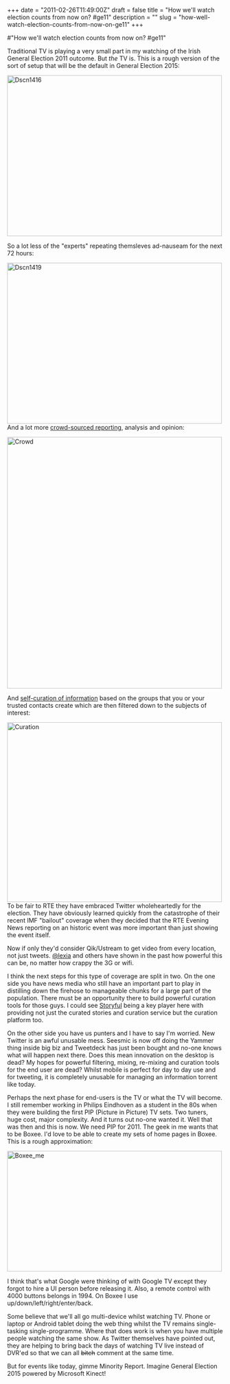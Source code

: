 +++
date = "2011-02-26T11:49:00Z"
draft = false
title = "How we'll watch election counts from now on? #ge11"
description = ""
slug = "how-well-watch-election-counts-from-now-on-ge11"
+++

#"How we'll watch election counts from now on? #ge11"


 <p>Traditional TV is playing a very small part in my watching of the Irish General Election 2011 outcome. But <em>the</em> TV is. This is a rough version of the sort of setup that will be the default in General Election 2015:</p>
<p><div class='p_embed p_image_embed'>
<a href="http://getfile8.posterous.com/getfile/files.posterous.com/temp-2011-02-26/rHFDGmFsthqDaqGIpaxGCpeecpvbEsDDsxqaFmDekhlomelCtsGIBbrEzfAs/DSCN1416.JPG.scaled1000.jpg"><img alt="Dscn1416" height="375" src="http://getfile7.posterous.com/getfile/files.posterous.com/temp-2011-02-26/rHFDGmFsthqDaqGIpaxGCpeecpvbEsDDsxqaFmDekhlomelCtsGIBbrEzfAs/DSCN1416.JPG.scaled500.jpg" width="500" /></a>
</div>
</p>
<p>So a lot less of the "experts" repeating themsleves ad-nauseam for the next 72 hours:</p>
<p><div class='p_embed p_image_embed'>
<a href="http://getfile4.posterous.com/getfile/files.posterous.com/temp-2011-02-26/ukistlqDvwuocqpyiAzwtkqhjmDBEBqxmfIeiinzvrbemwxoqvdzxzJGlayo/DSCN1419.JPG.scaled1000.jpg"><img alt="Dscn1419" height="375" src="http://getfile9.posterous.com/getfile/files.posterous.com/temp-2011-02-26/ukistlqDvwuocqpyiAzwtkqhjmDBEBqxmfIeiinzvrbemwxoqvdzxzJGlayo/DSCN1419.JPG.scaled500.jpg" width="500" /></a>
</div>
And a lot more <a href="http://twitter.com/#!/powerian/election-count-ge2011-11">crowd-sourced reporting</a>, analysis and opinion:</p>
<p><div class='p_embed p_image_embed'>
<a href="http://getfile4.posterous.com/getfile/files.posterous.com/temp-2011-02-26/riAjEhHCyyobrugkpfrawFInedwaHrmyDsrhCrhojlszomtaHDvIJsJahoEu/crowd.jpg.scaled1000.jpg"><img alt="Crowd" height="586" src="http://getfile9.posterous.com/getfile/files.posterous.com/temp-2011-02-26/riAjEhHCyyobrugkpfrawFInedwaHrmyDsrhCrhojlszomtaHDvIJsJahoEu/crowd.jpg.scaled500.jpg" width="500" /></a>
</div>
</p>
<p>And <a href="http://curationby.me">self-curation of information</a> based on the groups that you or your trusted contacts create which are then filtered down to the subjects of interest:</p>
<p><div class='p_embed p_image_embed'>
<a href="http://getfile7.posterous.com/getfile/files.posterous.com/temp-2011-02-26/vFgpuHndlJoitwkEEupDHjjxDkDhhdjEADgAEGpmbDxGcjghbJefmnmthGub/curation.jpg.scaled1000.jpg"><img alt="Curation" height="419" src="http://getfile6.posterous.com/getfile/files.posterous.com/temp-2011-02-26/vFgpuHndlJoitwkEEupDHjjxDkDhhdjEADgAEGpmbDxGcjghbJefmnmthGub/curation.jpg.scaled500.jpg" width="500" /></a>
</div>
To be fair to RTE they have embraced Twitter wholeheartedly for the election. They have obviously learned quickly from the catastrophe of their recent IMF "bailout" coverage when they decided that the RTE Evening News reporting on an historic event was more important than just showing the event itself.</p>
<p>Now if only they'd consider Qik/Ustream to get video from every location, not just tweets. <a href="http://twitter.com/lexia">@lexia</a> and others have shown in the past how powerful this can be, no matter how crappy the 3G or wifi.</p>
<p>I think the next steps for this type of coverage are split in two. On the one side you have news media who still have an important part to play in distilling down the firehose to manageable chunks for a large part of the population. There must be an opportunity there to build powerful curation tools for those guys. I could see <a href="http://www.storyful.com/">Storyful</a> being a key player here with providing not just the curated stories and curation service but the curation platform too.</p>
<p>On the other side you have us punters and I have to say I'm worried. New Twitter is an awful unusable mess. Seesmic is now off doing the Yammer thing inside big biz and Tweetdeck has just been bought and no-one knows what will happen next there. Does this mean innovation on the desktop is dead? My hopes for powerful filtering, mixing, re-mixing and curation tools for the end user are dead? Whilst mobile is perfect for day to day use and for tweeting, it is completely unusable for managing an information torrent like today.</p>
<p>Perhaps the next phase for end-users is the TV or what the TV will become. I still remember working in Philips Eindhoven as a student in the 80s when they were building the first PIP (Picture in Picture) TV sets. Two tuners, huge cost, major complexity. And it turns out no-one wanted it. Well that was then and this is now. We need PIP for 2011. The geek in me wants that to be Boxee. I'd love to be able to create my sets of home pages in Boxee. This is a rough approximation:</p>
<p><div class='p_embed p_image_embed'>
<a href="http://getfile5.posterous.com/getfile/files.posterous.com/temp-2011-02-26/piBvHjterrCIjAvFqsoghmoumgwrolmeunduoeatfczHrJqkcpeawdfgwxou/boxee_me.jpg.scaled1000.jpg"><img alt="Boxee_me" height="281" src="http://getfile1.posterous.com/getfile/files.posterous.com/temp-2011-02-26/piBvHjterrCIjAvFqsoghmoumgwrolmeunduoeatfczHrJqkcpeawdfgwxou/boxee_me.jpg.scaled500.jpg" width="500" /></a>
</div>
</p>
<p>I think that's what Google were thinking of with Google TV except they forgot to hire a UI person before releasing it. Also, a remote control with 4000 buttons belongs in 1994. On Boxee I use up/down/left/right/enter/back.&nbsp;</p>
<p>Some believe that we'll all go multi-device whilst watching TV. Phone or laptop or Android tablet doing the web thing whilst the TV remains single-tasking single-programme. Where that does work is when you have multiple people watching the same show. As Twitter themselves have pointed out, they are helping to bring back the days of watching TV live instead of DVR'ed so that we can all <span style="text-decoration: line-through;">bitch</span> comment at the same time.</p>
<p>But for events like today, gimme Minority Report. Imagine General Election 2015 powered by Microsoft Kinect!</p>
<p>&nbsp;</p>
 